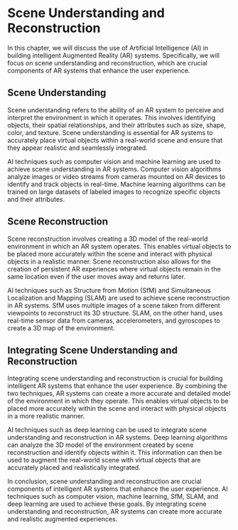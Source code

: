 Scene Understanding and Reconstruction
==========================================================================================

In this chapter, we will discuss the use of Artificial Intelligence (AI) in building intelligent Augmented Reality (AR) systems. Specifically, we will focus on scene understanding and reconstruction, which are crucial components of AR systems that enhance the user experience.

Scene Understanding
-------------------

Scene understanding refers to the ability of an AR system to perceive and interpret the environment in which it operates. This involves identifying objects, their spatial relationships, and their attributes such as size, shape, color, and texture. Scene understanding is essential for AR systems to accurately place virtual objects within a real-world scene and ensure that they appear realistic and seamlessly integrated.

AI techniques such as computer vision and machine learning are used to achieve scene understanding in AR systems. Computer vision algorithms analyze images or video streams from cameras mounted on AR devices to identify and track objects in real-time. Machine learning algorithms can be trained on large datasets of labeled images to recognize specific objects and their attributes.

Scene Reconstruction
--------------------

Scene reconstruction involves creating a 3D model of the real-world environment in which an AR system operates. This enables virtual objects to be placed more accurately within the scene and interact with physical objects in a realistic manner. Scene reconstruction also allows for the creation of persistent AR experiences where virtual objects remain in the same location even if the user moves away and returns later.

AI techniques such as Structure from Motion (SfM) and Simultaneous Localization and Mapping (SLAM) are used to achieve scene reconstruction in AR systems. SfM uses multiple images of a scene taken from different viewpoints to reconstruct its 3D structure. SLAM, on the other hand, uses real-time sensor data from cameras, accelerometers, and gyroscopes to create a 3D map of the environment.

Integrating Scene Understanding and Reconstruction
--------------------------------------------------

Integrating scene understanding and reconstruction is crucial for building intelligent AR systems that enhance the user experience. By combining the two techniques, AR systems can create a more accurate and detailed model of the environment in which they operate. This enables virtual objects to be placed more accurately within the scene and interact with physical objects in a more realistic manner.

AI techniques such as deep learning can be used to integrate scene understanding and reconstruction in AR systems. Deep learning algorithms can analyze the 3D model of the environment created by scene reconstruction and identify objects within it. This information can then be used to augment the real-world scene with virtual objects that are accurately placed and realistically integrated.

In conclusion, scene understanding and reconstruction are crucial components of intelligent AR systems that enhance the user experience. AI techniques such as computer vision, machine learning, SfM, SLAM, and deep learning are used to achieve these goals. By integrating scene understanding and reconstruction, AR systems can create more accurate and realistic augmented experiences.


